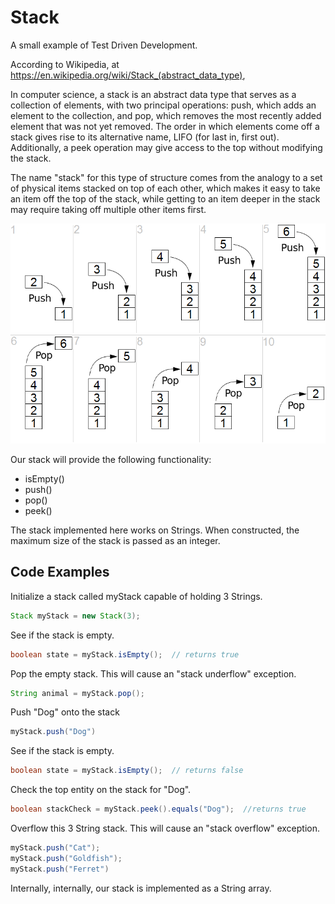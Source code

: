 Stack
=====
A small example of Test Driven Development.

According to Wikipedia, at https://en.wikipedia.org/wiki/Stack_(abstract_data_type),

In computer science, a stack is an abstract data type that serves as a collection of elements, with two principal operations: push, which adds an element to the collection, and pop, which removes the most recently added element that was not yet removed. The order in which elements come off a stack gives rise to its alternative name, LIFO (for last in, first out). Additionally, a peek operation may give access to the top without modifying the stack.

The name "stack" for this type of structure comes from the analogy to a set of physical items stacked on top of each other, which makes it easy to take an item off the top of the stack, while getting to an item deeper in the stack may require taking off multiple other items first.

![Diagram of a lifo stack](./LifoStack.png)

Our stack will provide the following functionality:

+ isEmpty()
+ push() 
+ pop()
+ peek()

The stack implemented here works on Strings.  When constructed, the maximum size of the stack is passed as an integer.

Code Examples
-------------

Initialize a stack called myStack capable of holding 3 Strings.

```java
Stack myStack = new Stack(3);
```

See if the stack is empty.

```java
boolean state = myStack.isEmpty();  // returns true
```

Pop the empty stack.  This will cause an "stack underflow" exception.

```java
String animal = myStack.pop();
```

Push "Dog" onto the stack

```java
myStack.push("Dog")
```

See if the stack is empty.

```java
boolean state = myStack.isEmpty();  // returns false
```

Check the top entity on the stack for "Dog".

```java
boolean stackCheck = myStack.peek().equals("Dog");  //returns true 
```

Overflow this 3 String stack.  This will cause an "stack overflow" exception.

```java
myStack.push("Cat");
myStack.push("Goldfish");
myStack.push("Ferret")
```

Internally, internally, our stack is implemented as a String array.